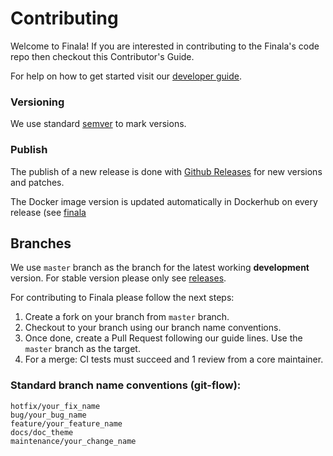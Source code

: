 # Contributing

Welcome to Finala! If you are interested in contributing to the 
Finala's code repo then checkout this Contributor's Guide. 

For help on how to get started visit our [developer guide](https://raw.githubusercontent.com/similarweb/finala/docs/update-readme-md/docs/developers).

### Versioning

We use standard [semver](https://semver.org/) to mark versions. 

### Publish

The publish of a new release is done with [Github Releases](https://github.com/similarweb/finala/releases) for new versions and patches. 

The Docker image version is updated automatically in Dockerhub on every release (see [finala](https://hub.docker.com/r/similarweb/finala)

## Branches

We use `master` branch as the branch for the latest working **development** version. 
For stable version please only see [releases](https://github.com/similarweb/finala/releases).

For contributing to Finala please follow the next steps: 

1. Create a fork on your branch from `master` branch.
2. Checkout to your branch using our branch name conventions.
3. Once done, create a Pull Request following our guide lines. Use the `master` branch as the target.
4. For a merge: CI tests must succeed and 1 review from a core maintainer.

### Standard branch name conventions (git-flow):

```
hotfix/your_fix_name
bug/your_bug_name
feature/your_feature_name
docs/doc_theme
maintenance/your_change_name
```

